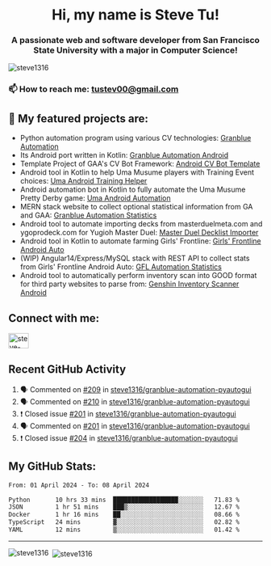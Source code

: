 <h1 align="center">Hi, my name is Steve Tu!</h1>
<h3 align="center">A passionate web and software developer from San Francisco State University with a major in Computer Science!</h3>

<p align="left"> <img src="https://komarev.com/ghpvc/?username=steve1316&label=Profile%20views&color=0e75b6&style=flat" alt="steve1316" /> </p>

### 📫 How to reach me: **tustev00@gmail.com**

## 🔭 My featured projects are:
- Python automation program using various CV technologies: [Granblue Automation](https://github.com/steve1316/granblue-automation-pyautogui)
- Its Android port written in Kotlin: [Granblue Automation Android](https://github.com/steve1316/granblue-automation-android)
- Template Project of GAA's CV Bot Framework: [Android CV Bot Template](https://github.com/steve1316/android-cv-bot-template)
- Android tool in Kotlin to help Uma Musume players with Training Event choices: [Uma Android Training Helper](https://github.com/steve1316/uma-android-training-helper)
- Android automation bot in Kotlin to fully automate the Uma Musume Pretty Derby game: [Uma Android Automation](https://github.com/steve1316/uma-android-automation)
- MERN stack website to collect optional statistical information from GA and GAA: [Granblue Automation Statistics](https://github.com/steve1316/granblue-automation-statistics)
- Android tool to automate importing decks from masterduelmeta.com and ygoprodeck.com for Yugioh Master Duel: [Master Duel Decklist Importer](https://github.com/steve1316/masterduel-android-decklist-importer)
- Android tool in Kotlin to automate farming Girls' Frontline: [Girls' Frontline Android Auto](https://github.com/steve1316/gfl-android-auto)
- (WIP) Angular14/Express/MySQL stack with REST API to collect stats from Girls' Frontline Android Auto: [GFL Automation Statistics](https://github.com/steve1316/gfl-automation-statistics)
- Android tool to automatically perform inventory scan into GOOD format for third party websites to parse from: [Genshin Inventory Scanner Android](https://github.com/steve1316/genshin-inventory-scanner-android)

## Connect with me:

<p align="left">
<a href="https://linkedin.com/in/steve-tu-370ba219b" target="blank"><img align="center" src="https://cdn.jsdelivr.net/npm/simple-icons@3.0.1/icons/linkedin.svg" alt="steve-tu-370ba219b" height="30" width="40" /></a>
</p>

## Recent GitHub Activity

<!--START_SECTION:activity-->
1. 🗣 Commented on [#209](https://github.com/steve1316/granblue-automation-pyautogui/issues/209) in [steve1316/granblue-automation-pyautogui](https://github.com/steve1316/granblue-automation-pyautogui)
2. 🗣 Commented on [#210](https://github.com/steve1316/granblue-automation-pyautogui/issues/210) in [steve1316/granblue-automation-pyautogui](https://github.com/steve1316/granblue-automation-pyautogui)
3. ❗️ Closed issue [#201](https://github.com/steve1316/granblue-automation-pyautogui/issues/201) in [steve1316/granblue-automation-pyautogui](https://github.com/steve1316/granblue-automation-pyautogui)
4. 🗣 Commented on [#201](https://github.com/steve1316/granblue-automation-pyautogui/issues/201) in [steve1316/granblue-automation-pyautogui](https://github.com/steve1316/granblue-automation-pyautogui)
5. ❗️ Closed issue [#204](https://github.com/steve1316/granblue-automation-pyautogui/issues/204) in [steve1316/granblue-automation-pyautogui](https://github.com/steve1316/granblue-automation-pyautogui)
<!--END_SECTION:activity-->

## My GitHub Stats:

<!--START_SECTION:waka-->

```txt
From: 01 April 2024 - To: 08 April 2024

Python       10 hrs 33 mins  ██████████████████░░░░░░░   71.83 %
JSON         1 hr 51 mins    ███▒░░░░░░░░░░░░░░░░░░░░░   12.67 %
Docker       1 hr 16 mins    ██░░░░░░░░░░░░░░░░░░░░░░░   08.66 %
TypeScript   24 mins         ▓░░░░░░░░░░░░░░░░░░░░░░░░   02.82 %
YAML         12 mins         ▒░░░░░░░░░░░░░░░░░░░░░░░░   01.42 %
```

<!--END_SECTION:waka-->

---

<p><img align="left" src="https://github-readme-stats.vercel.app/api/top-langs?username=steve1316&show_icons=true&locale=en&layout=compact&theme=radical" alt="steve1316" /></p>

<p>&nbsp;<img align="center" src="https://github-readme-stats.vercel.app/api?username=steve1316&show_icons=true&locale=en&count_private=true&theme=radical" alt="steve1316" /></p>
